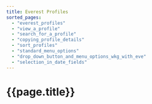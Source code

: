 ```yaml
---
title: Everest Profiles
sorted_pages:
  - "everest_profiles"
  - "view_a_profile"
  - "search_for_a_profile"
  - "copying_profile_details"
  - "sort_profiles"
  - "standard_menu_options"
  - "drop_down_button_and_menu_options_wkg_with_eve"
  - "selection_in_date_fields"
---
```

# {{page.title}}

